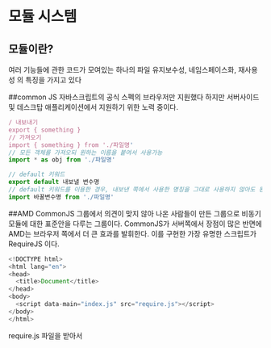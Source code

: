 # 모듈 시스템

## 모듈이란?
여러 기능들에 관한 코드가 모여있는 하나의 파일
유지보수성, 네임스페이스화, 재사용성 의 특징을 가지고 있다 

##common JS
자바스크립트의 공식 스펙의 브라우저만 지원했다 하지만 서버사이드 및 데스크탑 애플리케이션에서 지원하기 위한 노력 중이다.
```jsx
/ 내보내기
export { something }
// 가져오기
import { something } from './파일명'
// 모든 객체를 가져오되 원하는 이름을 붙여서 사용가능
import * as obj from './파일명'

// default 키워드
export default 내보낼 변수명
// default 키워드를 이용한 경우, 내보낸 쪽에서 사용한 명칭을 그대로 사용하지 않아도 된다.
import 바꿀변수명 from './파일명'
```
##AMD
CommonJS 그룹에서 의견이 맞지 않아 나온 사람들이 만든 그룹으로 비동기 모듈에 대한 표준안을 다루는 그룹이다. 
CommonJS가 서버쪽에서 장점이 많은 반면에 AMD는 브라우저 쪽에서 더 큰 효과를 발휘한다. 
이를 구현한 가장 유명한 스크립트가 RequireJS 이다.
```javascript
<!DOCTYPE html>
<html lang="en">
<head>
  <title>Document</title>
</head>
<body>
  <script data-main="index.js" src="require.js"></script>
</body>
</html>
```
require.js 파일을 받아서 <script> 태그에 넣어주고 data-main 속성으로 require.js 가 로드된 후에 실행할 자바스크립트 파일 경로를 넣어준다. 즉, require.js 가 로드되자마자 index.js 가 실행되는 구조이다.
  
 * a.js
  
```javascript
define(() => {
  return {
    printA: () => console.log('a')
  }
});
```
모듈 a는 위와 같이 만들어져 있고 define() 을 통해서 정의된다. 여기서도 require() 에서 의존성 모듈을 설정해준 것처럼 콜백함수가 실행되기 전에 로드되어야 할 모듈들을 지정해줄 수 있다.

